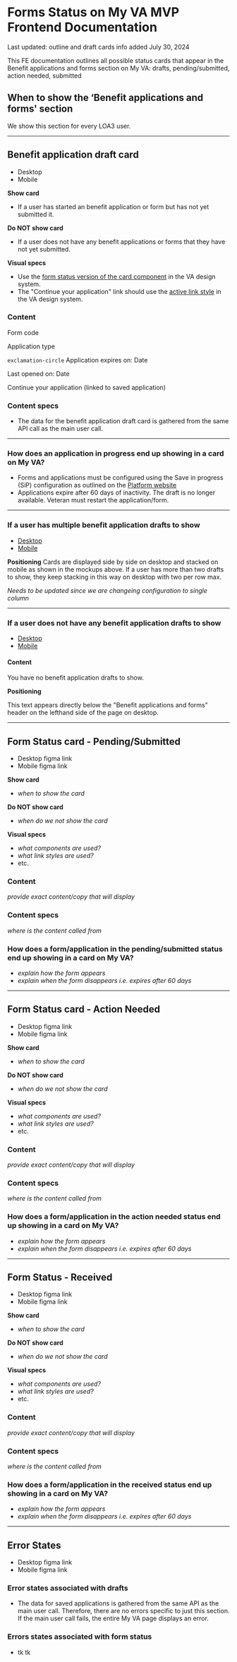 # Forms Status on My VA MVP Frontend Documentation
Last updated: outline and draft cards info added July 30, 2024

This FE documentation outlines all possible status cards that appear in the Benefit applications and forms section on My VA: drafts, pending/submitted, action needed, submitted

## When to show the ‘Benefit applications and forms' section
We show this section for every LOA3 user.

---

## Benefit application draft card
- Desktop
- Mobile 

**Show card**

- If a user has started an benefit application or form but has not yet submitted it.

**Do NOT show card**

- If a user does not have any benefit applications or forms that they have not yet submitted.

**Visual specs**

- Use the [form status version of the card component](https://design.va.gov/components/card#form-status) in the VA design system.
- The "Continue your application" link should use the [active link style](https://design.va.gov/storybook/?path=/docs/components-va-link--default#active) in the VA design system.

### **Content**

Form code

Application type

`exclamation-circle` Application expires on: Date

Last opened on: Date

Continue your application (linked to saved application)


### **Content specs**

- The data for the benefit application draft card is gathered from the same API call as the main user call.

---

### How does an application in progress end up showing in a card on My VA?

- Forms and applications must be configured using the Save in progress (SiP) configuration as outlined on the [Platform website](https://depo-platform-documentation.scrollhelp.site/developer-docs/va-forms-library-how-to-set-up-save-in-progress-si#VAFormsLibrary-HowtosetupSaveInProgress(SiP)-MyVAPage) 
- Applications expire after 60 days of inactivity. The draft is no longer available. Veteran must restart the application/form.

---

### If a user has multiple benefit application drafts to show

- [Desktop](https://www.sketch.com/s/9b0e6efc-423a-4354-9db3-ab2083d566c9/a/uuid/B58922A6-13FB-4CF1-9DCB-F270B9DD2DC0)
- [Mobile](https://www.sketch.com/s/9b0e6efc-423a-4354-9db3-ab2083d566c9/a/uuid/D5EA049B-1179-4824-9F30-80920CE5EF1E)

**Positioning**
Cards are displayed side by side on desktop and stacked on mobile as shown in the mockups above. If a user has more than two drafts to show, they keep stacking in this way on desktop with two per row max.

_Needs to be updated since we are changeing configuration to single column_


---

### If a user does not have any benefit application drafts to show

- [Desktop](https://www.sketch.com/s/9b0e6efc-423a-4354-9db3-ab2083d566c9/a/uuid/10A09E21-70D7-4606-9E8A-1EBB31AE8EC9)
- [Mobile](https://www.sketch.com/s/9b0e6efc-423a-4354-9db3-ab2083d566c9/a/uuid/C7F1D33D-5400-41CE-8F6D-78F43105AE91)

#### **Content**

You have no benefit application drafts to show.

**Positioning**

This text appears directly below the "Benefit applications and forms" header on the lefthand side of the page on desktop.

---
## Form Status card - Pending/Submitted
- Desktop figma link
- Mobile figma link

**Show card**
- _when to show the card_

**Do NOT show card**
- _when do we not show the card_

**Visual specs**
- _what components are used?_
- _what link styles are used?_
- etc.

### **Content**
_provide exact content/copy that will display_

### **Content specs**
_where is the content called from_

### How does a form/application in the pending/submitted status end up showing in a card on My VA?
- _explain how the form appears_
- _explain when the form disappears i.e. expires after 60 days_

---
## Form Status card - Action Needed
- Desktop figma link
- Mobile figma link

**Show card**
- _when to show the card_

**Do NOT show card**
- _when do we not show the card_

**Visual specs**
- _what components are used?_
- _what link styles are used?_
- etc.

### **Content**
_provide exact content/copy that will display_

### **Content specs**
_where is the content called from_

### How does a form/application in the action needed status end up showing in a card on My VA?
- _explain how the form appears_
- _explain when the form disappears i.e. expires after 60 days_

---
## Form Status - Received
- Desktop figma link
- Mobile figma link

**Show card**
- _when to show the card_

**Do NOT show card**
- _when do we not show the card_

**Visual specs**
- _what components are used?_
- _what link styles are used?_
- etc.

### **Content**
_provide exact content/copy that will display_

### **Content specs**
_where is the content called from_

### How does a form/application in the received status end up showing in a card on My VA?
- _explain how the form appears_
- _explain when the form disappears i.e. expires after 60 days_

---
## Error States
- Desktop figma link
- Mobile figma link

### Error states associated with drafts
- The data for saved applications is gathered from the same API as the main user call. Therefore, there are no errors specific to just this section. If the main user call fails, the entire My VA page displays an error.

### Errors states associated with form status
- tk tk
